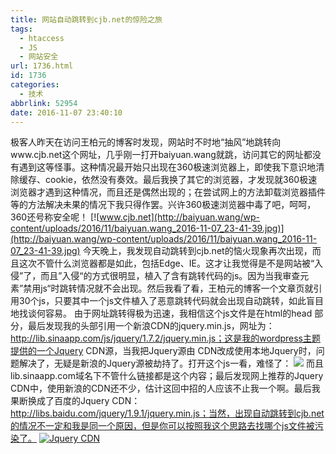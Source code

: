 ```yaml
---
title: 网站自动跳转到cjb.net的惊险之旅
tags:
  - htaccess
  - JS
  - 网站安全
url: 1736.html
id: 1736
categories:
  - 技术
abbrlink: 52954
date: 2016-11-07 23:40:10
---
```


极客人昨天在访问王柏元的博客时发现，网站时不时地“抽风”地跳转向www.cjb.net这个网址，几乎刚一打开baiyuan.wang就跳，访问其它的网址都没有遇到这等怪事。这种情况最开始只出现在360极速浏览器上，即使我下意识地清除缓存、cookie，依然没有奏效。最后我换了其它的浏览器，才发现就360极速浏览器才遇到这种情况，而且还是偶然出现的；在尝试网上的方法卸载浏览器插件等的方法解决未果的情况下我只得作罢。兴许360极速浏览器中毒了吧，呵呵，360还号称安全呢！ [![www.cjb.net](http://baiyuan.wang/wp-content/uploads/2016/11/baiyuan.wang_2016-11-07_23-41-39.jpg)](http://baiyuan.wang/wp-content/uploads/2016/11/baiyuan.wang_2016-11-07_23-41-39.jpg) 今天晚上，我发现自动跳转到cjb.net的恼火现象再次出现，而且这次不管什么浏览器都是如此，包括Edge、IE。这才让我觉得是不是网站被“入侵”了，而且”入侵“的方式很明显，植入了含有跳转代码的js。因为当我审查元素”禁用js“时跳转情况就不会出现。然后我看了看，王柏元的博客一个文章页就引用30个js，只要其中一个js文件植入了恶意跳转代码就会出现自动跳转，如此盲目地找谈何容易。 由于网址跳转得极为迅速，我相信这个js文件是在html的head 部分，最后发现我的头部引用一个新浪CDN的jquery.min.js，网址为： http://lib.sinaapp.com/js/jquery/1.7.2/jquery.min.js；这是我的wordpress主题提供的一个Jquery CDN源，当我把Jquery源由 CDN改成使用本地Jquery时，问题解决了，无疑是新浪的Jquery源被劫持了。打开这个js一看，难怪了： [![](http://baiyuan.wang/wp-content/uploads/2016/11/baiyuan.wang_2016-11-07_23-49-01.jpg)](http://baiyuan.wang/wp-content/uploads/2016/11/baiyuan.wang_2016-11-07_23-49-01.jpg) 而且lib.sinaapp.com域名下不管什么链接都是这个内容；最后发现网上推荐的Jquery CDN中，使用新浪的CDN还不少，估计这回中招的人应该不止我一个啊。最后我果断换成了百度的Jquery CDN：http://libs.baidu.com/jquery/1.9.1/jquery.min.js；当然，出现自动跳转到cjb.net的情况不一定和我是同一个原因，但是你可以按照我这个思路去找哪个js文件被污染了。 [![Jquery CDN](http://baiyuan.wang/wp-content/uploads/2016/11/baiyuan.wang_2016-11-07_23-52-45.jpg)](http://baiyuan.wang/wp-content/uploads/2016/11/baiyuan.wang_2016-11-07_23-52-45.jpg)
